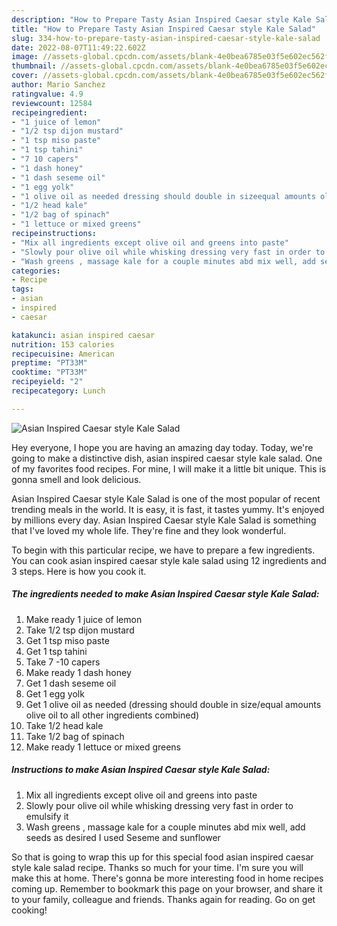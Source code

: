 ```yaml
---
description: "How to Prepare Tasty Asian Inspired Caesar style Kale Salad"
title: "How to Prepare Tasty Asian Inspired Caesar style Kale Salad"
slug: 334-how-to-prepare-tasty-asian-inspired-caesar-style-kale-salad
date: 2022-08-07T11:49:22.602Z
image: //assets-global.cpcdn.com/assets/blank-4e0bea6785e03f5e602ec562f230caae08da540cada707380b4fe1bbebba43da.png
thumbnail: //assets-global.cpcdn.com/assets/blank-4e0bea6785e03f5e602ec562f230caae08da540cada707380b4fe1bbebba43da.png
cover: //assets-global.cpcdn.com/assets/blank-4e0bea6785e03f5e602ec562f230caae08da540cada707380b4fe1bbebba43da.png
author: Mario Sanchez
ratingvalue: 4.9
reviewcount: 12584
recipeingredient:
- "1 juice of lemon"
- "1/2 tsp dijon mustard"
- "1 tsp miso paste"
- "1 tsp tahini"
- "7 10 capers"
- "1 dash honey"
- "1 dash seseme oil"
- "1 egg yolk"
- "1 olive oil as needed dressing should double in sizeequal amounts olive oil to all other ingredients combined"
- "1/2 head kale"
- "1/2 bag of spinach"
- "1 lettuce or mixed greens"
recipeinstructions:
- "Mix all ingredients except olive oil and greens into paste"
- "Slowly pour olive oil while whisking dressing very fast in order to emulsify it"
- "Wash greens , massage kale for a couple minutes abd mix well, add seeds as desired I used Seseme and sunflower"
categories:
- Recipe
tags:
- asian
- inspired
- caesar

katakunci: asian inspired caesar 
nutrition: 153 calories
recipecuisine: American
preptime: "PT33M"
cooktime: "PT33M"
recipeyield: "2"
recipecategory: Lunch

---
```



![Asian Inspired Caesar style Kale Salad](//assets-global.cpcdn.com/assets/blank-4e0bea6785e03f5e602ec562f230caae08da540cada707380b4fe1bbebba43da.png)

Hey everyone, I hope you are having an amazing day today. Today, we're going to make a distinctive dish, asian inspired caesar style kale salad. One of my favorites food recipes. For mine, I will make it a little bit unique. This is gonna smell and look delicious.

Asian Inspired Caesar style Kale Salad is one of the most popular of recent trending meals in the world. It is easy, it is fast, it tastes yummy. It's enjoyed by millions every day. Asian Inspired Caesar style Kale Salad is something that I've loved my whole life. They're fine and they look wonderful.




To begin with this particular recipe, we have to prepare a few ingredients. You can cook asian inspired caesar style kale salad using 12 ingredients and 3 steps. Here is how you cook it.

<!--inarticleads1-->

##### The ingredients needed to make Asian Inspired Caesar style Kale Salad:

1. Make ready 1 juice of lemon
1. Take 1/2 tsp dijon mustard
1. Get 1 tsp miso paste
1. Get 1 tsp tahini
1. Take 7 -10 capers
1. Make ready 1 dash honey
1. Get 1 dash seseme oil
1. Get 1 egg yolk
1. Get 1 olive oil as needed (dressing should double in size/equal amounts olive oil to all other ingredients combined)
1. Take 1/2 head kale
1. Take 1/2 bag of spinach
1. Make ready 1 lettuce or mixed greens




<!--inarticleads2-->

##### Instructions to make Asian Inspired Caesar style Kale Salad:

1. Mix all ingredients except olive oil and greens into paste
1. Slowly pour olive oil while whisking dressing very fast in order to emulsify it
1. Wash greens , massage kale for a couple minutes abd mix well, add seeds as desired I used Seseme and sunflower




So that is going to wrap this up for this special food asian inspired caesar style kale salad recipe. Thanks so much for your time. I'm sure you will make this at home. There's gonna be more interesting food in home recipes coming up. Remember to bookmark this page on your browser, and share it to your family, colleague and friends. Thanks again for reading. Go on get cooking!
